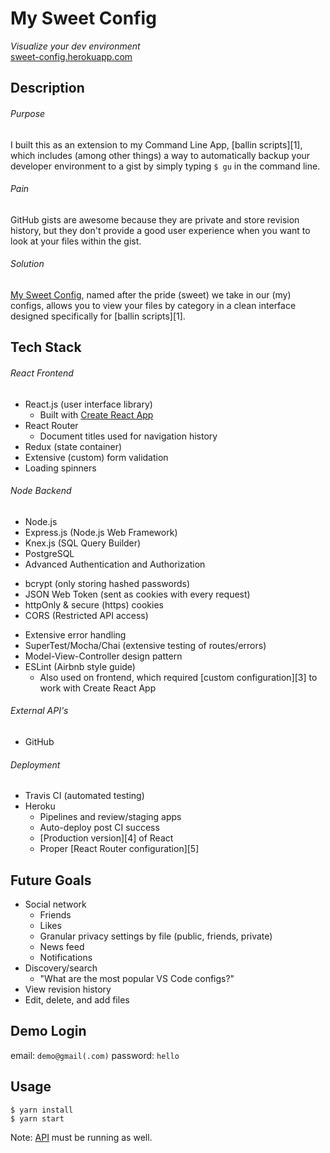 # My Sweet Config

*Visualize your dev environment*
<br>
[sweet-config.herokuapp.com][2]

## Description

###### Purpose
I built this as an extension to my Command Line App, [ballin scripts][1], which includes (among other things) a way to automatically backup your developer environment to a gist by simply typing `$ gu` in the command line.

###### Pain
GitHub gists are awesome because they are private and store revision history, but they don't provide a good user experience when you want to look at your files within the gist.

###### Solution
[My Sweet Config][2], named after the pride (sweet) we take in our (my) configs, allows you to view your files by category in a clean interface designed specifically for [ballin scripts][1].

## Tech Stack

###### React Frontend
* React.js (user interface library)
  - Built with [Create React App](https://github.com/facebook/create-react-app)
* React Router
  - Document titles used for navigation history
* Redux (state container)
* Extensive (custom) form validation
* Loading spinners

###### Node Backend
* Node.js
* Express.js (Node.js Web Framework)
* Knex.js (SQL Query Builder)
* PostgreSQL
* Advanced Authentication and Authorization
 - bcrypt (only storing hashed passwords)
 - JSON Web Token (sent as cookies with every request)
 - httpOnly & secure (https) cookies
 - CORS (Restricted API access)
* Extensive error handling
* SuperTest/Mocha/Chai (extensive testing of routes/errors)
* Model-View-Controller design pattern
* ESLint (Airbnb style guide)
  - Also used on frontend, which required [custom configuration][3] to work with Create React App

###### External API's
* GitHub

###### Deployment
* Travis CI (automated testing)
* Heroku
  - Pipelines and review/staging apps
  - Auto-deploy post CI success
  - [Production version][4] of React
  - Proper [React Router configuration][5]

## Future Goals
* Social network
  * Friends
  * Likes
  * Granular privacy settings by file (public, friends, private)
  * News feed
  * Notifications
* Discovery/search
  - "What are the most popular VS Code configs?"
* View revision history
* Edit, delete, and add files

## Demo Login
email: `demo@gmail(.com)` password: `hello`

## Usage

```shell
$ yarn install
$ yarn start
```

Note: [API](https://github.com/JBallin/sweet-api) must be running as well.


[2]: https://sweet-config.herokuapp.com
